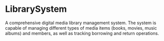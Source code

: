 # LibrarySystem
A comprehensive digital media library management system. The system is capable of managing different types of media items (books, movies, music albums) and members, as well as tracking borrowing and return operations.
